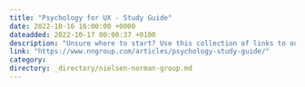 ```yaml
---
title: "Psychology for UX - Study Guide"
date: 2022-10-16 16:00:00 +0000
dateadded: 2022-10-17 00:00:37 +0100
description: "Unsure where to start? Use this collection of links to our articles and videos to learn about some principles of human psychology and how they relate to UX design."
link: "https://www.nngroup.com/articles/psychology-study-guide/"
category:
directory: _directory/nielsen-norman-group.md
---
```

